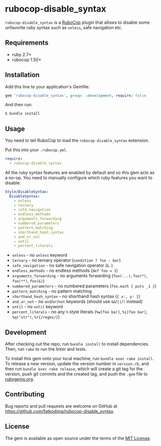 # rubocop-disable_syntax

`rubocop-disable_syntax` is a [RuboCop](https://github.com/rubocop/rubocop) plugin that allows to disable some unfavorite ruby syntax such as `unless`, safe navigation etc.

## Requirements

- ruby 2.7+
- rubocop 1.50+

## Installation

Add this line to your application's Gemfile:

```ruby
gem 'rubocop-disable_syntax', group: :development, require: false
```

And then run:

```sh
$ bundle install
```

## Usage

You need to tell RuboCop to load the `rubocop-disable_syntax` extension.

Put this into your `.rubocop.yml`.

```yaml
require:
  - rubocop-disable_syntax
```

All the ruby syntax features are enabled by default and so this gem acts as a no-op. You need to manually configure
which ruby features you want to disable:

```yml
Style/DisableSyntax:
  DisableSyntax:
    - unless
    - ternary
    - safe_navigation
    - endless_methods
    - arguments_forwarding
    - numbered_parameters
    - pattern_matching
    - shorthand_hash_syntax
    - and_or_not
    - until
    - percent_literals
```

* `unless` - no `unless` keyword
* `ternary` - no ternary operator (`condition ? foo : bar`)
* `safe_navigation` - no safe navigation operator (`&.`)
* `endless_methods` - no endless methods (`def foo = 1`)
* `arguments_forwarding` - no arguments forwarding (`foo(...)`, `foo(*)`, `foo(**)`, `foo(&)`)
* `numbered_parameters` - no numbered parameters (`foo.each { puts _1 }`)
* `pattern_matching` - no pattern matching
* `shorthand_hash_syntax` - no shorthand hash syntax (`{ x:, y: }`)
* `and_or_not` - no `and`/`or`/`not` keywords (should use `&&`/`||`/`!` instead)
* `until` - no `until` keyword
* `percent_literals` - no any `%` style literals (`%w[foo bar]`, `%i[foo bar]`, `%q("str")`, `%r{/regex/}`)

## Development

After checking out the repo, run `bundle install` to install dependencies. Then, run `rake` to run the linter and tests.

To install this gem onto your local machine, run `bundle exec rake install`. To release a new version, update the version number in `version.rb`, and then run `bundle exec rake release`, which will create a git tag for the version, push git commits and the created tag, and push the `.gem` file to [rubygems.org](https://rubygems.org).

## Contributing

Bug reports and pull requests are welcome on GitHub at https://github.com/fatkodima/rubocop-disable_syntax.

## License

The gem is available as open source under the terms of the [MIT License](https://opensource.org/licenses/MIT).
